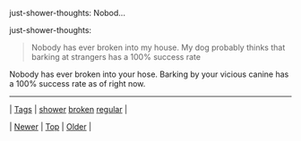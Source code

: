 <!--
title: just-shower-thoughts
date: 2020-06-28T15:27:00.157Z
tags: shower, broken, regular
-->


just-shower-thoughts: Nobod...

<p>just-shower-thoughts:</p>

<blockquote><p>Nobody has ever broken into my house. My dog probably thinks that barking at strangers has a 100% success rate</p></blockquote>

<p>Nobody has ever broken into your hose. Barking by your vicious canine has a 100% success rate as of right now.</p>

<!--BOTTOM-POST-NAVIGATION-->
---

| [Tags](tags.md) | [shower](tag-shower.md) [broken](tag-broken.md) [regular](tag-regular.md) |

| [Newer](158884489087.md) | [Top](index.md) | [Older](159031694011.md) |